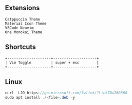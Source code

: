 ## Extensions
```
Catppuccin Theme
Material Icon Theme
VSCode Neovim
One Monokai Theme
```

## Shortcuts
```
+--------------------+--------------------+
| Vim Toggle         | super + esc        |
+--------------------+--------------------+
```

## Linux
```java
curl -LJO https://go.microsoft.com/fwlink/?LinkID=760868
sudo apt install ./<file>.deb -y
```